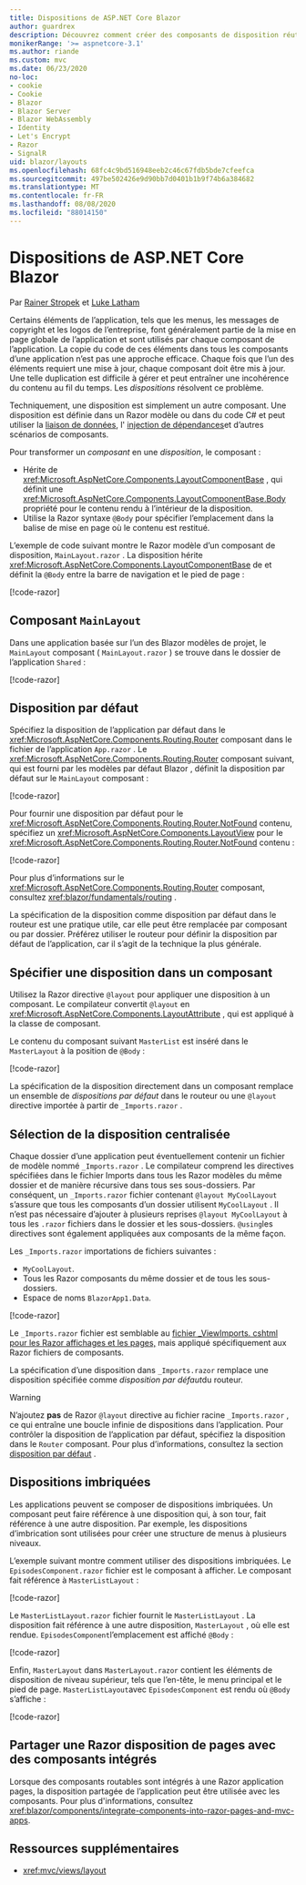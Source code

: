 ```yaml
---
title: Dispositions de ASP.NET Core Blazor
author: guardrex
description: Découvrez comment créer des composants de disposition réutilisables pour les Blazor applications.
monikerRange: '>= aspnetcore-3.1'
ms.author: riande
ms.custom: mvc
ms.date: 06/23/2020
no-loc:
- cookie
- Cookie
- Blazor
- Blazor Server
- Blazor WebAssembly
- Identity
- Let's Encrypt
- Razor
- SignalR
uid: blazor/layouts
ms.openlocfilehash: 68fc4c9bd516948eeb2c46c67fdb5bde7cfeefca
ms.sourcegitcommit: 497be502426e9d90bb7d0401b1b9f74b6a384682
ms.translationtype: MT
ms.contentlocale: fr-FR
ms.lasthandoff: 08/08/2020
ms.locfileid: "88014150"
---
```

# <a name="aspnet-core-no-locblazor-layouts"></a>Dispositions de ASP.NET Core Blazor

Par [Rainer Stropek](https://www.timecockpit.com) et [Luke Latham](https://github.com/guardrex)

Certains éléments de l’application, tels que les menus, les messages de copyright et les logos de l’entreprise, font généralement partie de la mise en page globale de l’application et sont utilisés par chaque composant de l’application. La copie du code de ces éléments dans tous les composants d’une application n’est pas une approche efficace. Chaque fois que l’un des éléments requiert une mise à jour, chaque composant doit être mis à jour. Une telle duplication est difficile à gérer et peut entraîner une incohérence du contenu au fil du temps. Les *dispositions* résolvent ce problème.

Techniquement, une disposition est simplement un autre composant. Une disposition est définie dans un Razor modèle ou dans du code C# et peut utiliser la [liaison de données](xref:blazor/components/data-binding), l' [injection de dépendances](xref:blazor/fundamentals/dependency-injection)et d’autres scénarios de composants.

Pour transformer un *composant* en une *disposition*, le composant :

* Hérite de <xref:Microsoft.AspNetCore.Components.LayoutComponentBase> , qui définit une <xref:Microsoft.AspNetCore.Components.LayoutComponentBase.Body> propriété pour le contenu rendu à l’intérieur de la disposition.
* Utilise la Razor syntaxe `@Body` pour spécifier l’emplacement dans la balise de mise en page où le contenu est restitué.

L’exemple de code suivant montre le Razor modèle d’un composant de disposition, `MainLayout.razor` . La disposition hérite <xref:Microsoft.AspNetCore.Components.LayoutComponentBase> de et définit la `@Body` entre la barre de navigation et le pied de page :

[!code-razor[](layouts/sample_snapshot/3.x/MainLayout.razor?highlight=1,13)]

## <a name="mainlayout-component"></a>Composant `MainLayout`

Dans une application basée sur l’un des Blazor modèles de projet, le `MainLayout` composant ( `MainLayout.razor` ) se trouve dans le dossier de l’application `Shared` :

[!code-razor[](./common/samples/3.x/BlazorWebAssemblySample/Shared/MainLayout.razor)]

## <a name="default-layout"></a>Disposition par défaut

Spécifiez la disposition de l’application par défaut dans le <xref:Microsoft.AspNetCore.Components.Routing.Router> composant dans le fichier de l’application `App.razor` . Le <xref:Microsoft.AspNetCore.Components.Routing.Router> composant suivant, qui est fourni par les modèles par défaut Blazor , définit la disposition par défaut sur le `MainLayout` composant :

[!code-razor[](layouts/sample_snapshot/3.x/App1.razor?highlight=3)]

Pour fournir une disposition par défaut pour le <xref:Microsoft.AspNetCore.Components.Routing.Router.NotFound> contenu, spécifiez un <xref:Microsoft.AspNetCore.Components.LayoutView> pour le <xref:Microsoft.AspNetCore.Components.Routing.Router.NotFound> contenu :

[!code-razor[](layouts/sample_snapshot/3.x/App2.razor?highlight=6-9)]

Pour plus d’informations sur le <xref:Microsoft.AspNetCore.Components.Routing.Router> composant, consultez <xref:blazor/fundamentals/routing> .

La spécification de la disposition comme disposition par défaut dans le routeur est une pratique utile, car elle peut être remplacée par composant ou par dossier. Préférez utiliser le routeur pour définir la disposition par défaut de l’application, car il s’agit de la technique la plus générale.

## <a name="specify-a-layout-in-a-component"></a>Spécifier une disposition dans un composant

Utilisez la Razor directive `@layout` pour appliquer une disposition à un composant. Le compilateur convertit `@layout` en <xref:Microsoft.AspNetCore.Components.LayoutAttribute> , qui est appliqué à la classe de composant.

Le contenu du composant suivant `MasterList` est inséré dans le `MasterLayout` à la position de `@Body` :

[!code-razor[](layouts/sample_snapshot/3.x/MasterList.razor?highlight=1)]

La spécification de la disposition directement dans un composant remplace un ensemble de *dispositions par défaut* dans le routeur ou une `@layout` directive importée à partir de `_Imports.razor` .

## <a name="centralized-layout-selection"></a>Sélection de la disposition centralisée

Chaque dossier d’une application peut éventuellement contenir un fichier de modèle nommé `_Imports.razor` . Le compilateur comprend les directives spécifiées dans le fichier Imports dans tous les Razor modèles du même dossier et de manière récursive dans tous ses sous-dossiers. Par conséquent, un `_Imports.razor` fichier contenant `@layout MyCoolLayout` s’assure que tous les composants d’un dossier utilisent `MyCoolLayout` . Il n’est pas nécessaire d’ajouter à plusieurs reprises `@layout MyCoolLayout` à tous les `.razor` fichiers dans le dossier et les sous-dossiers. `@using`les directives sont également appliquées aux composants de la même façon.

Les `_Imports.razor` importations de fichiers suivantes :

* `MyCoolLayout`.
* Tous les Razor composants du même dossier et de tous les sous-dossiers.
* Espace de noms `BlazorApp1.Data`.
 
[!code-razor[](layouts/sample_snapshot/3.x/_Imports.razor)]

Le `_Imports.razor` fichier est semblable au [fichier _ViewImports. cshtml pour les Razor affichages et les pages,](xref:mvc/views/layout#importing-shared-directives) mais appliqué spécifiquement aux Razor fichiers de composants.

La spécification d’une disposition dans `_Imports.razor` remplace une disposition spécifiée comme *disposition par défaut*du routeur.

> [!WARNING]
> N’ajoutez **pas** de Razor `@layout` directive au fichier racine `_Imports.razor` , ce qui entraîne une boucle infinie de dispositions dans l’application. Pour contrôler la disposition de l’application par défaut, spécifiez la disposition dans le `Router` composant. Pour plus d’informations, consultez la section [disposition par défaut](#default-layout) .

## <a name="nested-layouts"></a>Dispositions imbriquées

Les applications peuvent se composer de dispositions imbriquées. Un composant peut faire référence à une disposition qui, à son tour, fait référence à une autre disposition. Par exemple, les dispositions d’imbrication sont utilisées pour créer une structure de menus à plusieurs niveaux.

L’exemple suivant montre comment utiliser des dispositions imbriquées. Le `EpisodesComponent.razor` fichier est le composant à afficher. Le composant fait référence à `MasterListLayout` :

[!code-razor[](layouts/sample_snapshot/3.x/EpisodesComponent.razor?highlight=1)]

Le `MasterListLayout.razor` fichier fournit le `MasterListLayout` . La disposition fait référence à une autre disposition, `MasterLayout` , où elle est rendue. `EpisodesComponent`l’emplacement est affiché `@Body` :

[!code-razor[](layouts/sample_snapshot/3.x/MasterListLayout.razor?highlight=1,9)]

Enfin, `MasterLayout` dans `MasterLayout.razor` contient les éléments de disposition de niveau supérieur, tels que l’en-tête, le menu principal et le pied de page. `MasterListLayout`avec `EpisodesComponent` est rendu où `@Body` s’affiche :

[!code-razor[](layouts/sample_snapshot/3.x/MasterLayout.razor?highlight=6)]

## <a name="share-a-no-locrazor-pages-layout-with-integrated-components"></a>Partager une Razor disposition de pages avec des composants intégrés

Lorsque des composants routables sont intégrés à une Razor application pages, la disposition partagée de l’application peut être utilisée avec les composants. Pour plus d'informations, consultez <xref:blazor/components/integrate-components-into-razor-pages-and-mvc-apps>.

## <a name="additional-resources"></a>Ressources supplémentaires

* <xref:mvc/views/layout>
